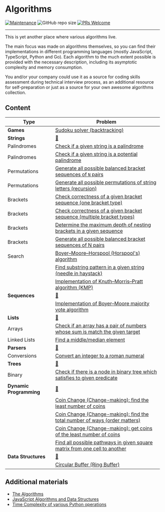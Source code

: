 # Algorithms

[![Maintenance](https://img.shields.io/maintenance/yes/2023.svg?style=flat)]()
![GitHub repo size](https://img.shields.io/github/repo-size/zhibirc/algorithms?style=flat&color=teal)
[![PRs Welcome](https://img.shields.io/badge/PRs-welcome-blue.svg?style=flat)]()

---

This is yet another place where various algorithms live.

The main focus was made on algorithms themselves, so you can find their implementations in different programming languages (mostly JavaScript, TypeScript, Python and Go). Each algorithm to the much extent possible is provided with the necessary description, including its asymptotic complexity and memory consumption.

You and/or your company could use it as a source for coding skills assessment during technical interview process, as an additional resource for self-preparation or just as a source for your own awesome algorithms collection.

## Content

| Type                  | Problem                                                                                                                             |
|-----------------------|-------------------------------------------------------------------------------------------------------------------------------------|
|**Games**              |[Sudoku solver (backtracking)](./games/sudoku-solver.py)                                                                             |
|**Strings**            |[🔗](./strings/)                                                                                                                     |
|Palindromes            |[Check if a given string is a palindrome](./strings/palindromes/is-palindrome.go)                                                    |
|Palindromes            |[Check if a given string is a potential palindrome](./strings/palindromes/is-potential-palindrome.py)                                |
|Permutations           |[Generate all possible balanced bracket sequences of `N` pairs](./strings/permutations/balanced-bracket-sequences.py)                |
|Permutations           |[Generate all possible permutations of string letters (recursion)](./strings/permutations/generate-all-recursive.ts)                 |
|Brackets               |[Check correctness of a given bracket sequence (one bracket type)](./strings/brackets/is-correct-onetype-bracket-sequence.js)        |
|Brackets               |[Check correctness of a given bracket sequence (multiple bracket types)](./strings/brackets/is-correct-multitype-bracket-sequence.js)|
|Brackets               |[Determine the maximum depth of nesting brackets in a given sequence](./strings/brackets/nesting-brackets-depth.go)                  |
|Brackets               |[Generate all possible balanced bracket sequences of N pairs](./strings/brackets/generate-bracket-sequences-recursion.py)            |
|Search                 |[Boyer–Moore–Horspool (Horspool's) algorithm](./strings/search/boyer-moore-horspool/)                                                |
|                       |[Find substring pattern in a given string (needle in haystack)](./strings/find-needle-haystack.py)                                   |
|                       |[Implementation of Knuth–Morris–Pratt algorithm (KMP)](./strings/knuth-morris-pratt.py)                                              |
|**Sequences**          |[🔗](./sequences/)                                                                                                                   |
|                       |[Implementation of Boyer–Moore majority vote algorithm](./sequences/boyer-moore-majority-vote.go)                                    |
|**Lists**              |[🔗](./lists/)                                                                                                                       |
|Arrays                 |[Check if an array has a pair of numbers whose sum is match the given target](./lists/arrays/has-pair-sum-equal-n.js)                |
|Linked Lists           |[Find a middle/median element](./lists/linked-lists/find-median-element.js)                                                          |
|**Parsers**            |[🔗](./parsers/)                                                                                                                     |
|Conversions            |[Convert an integer to a roman numeral](./parsers/conversions/integer-to-roman.ts)                                                   |
|**Trees**              |[🔗](./trees/)                                                                                                                       |
|Binary                 |[Check if there is a node in binary tree which satisfies to given predicate](./trees/binary/search.py)                               |
|**Dynamic Programming**|[🔗](./dynamic-programming/)                                                                                                         |
|                       |[Coin Change (Change-making): find the least number of coins](./dynamic-programming/coin-change-least-number.ts)                     |
|                       |[Coin Change (Change-making): find the total number of ways (order matters)](./dynamic-programming/coin-change-total-number.ts)      |
|                       |[Coin Change (Change-making): get coins of the least number of coins](./dynamic-programming/coin-change-least-coins.ts)              |
|                       |[Find all possible pathways in given square matrix from one cell to another](./dynamic-programming/magic-square-all-paths.ts)              |
|**Data Structures**    |[🔗](./data-structures/)                                                                                                             |
|                       |[Circular Buffer (Ring Buffer)](./data-structures/circular-buffer.js)                                                                |

## Additional materials

- [The Algorithms](https://the-algorithms.com)
- [JavaScript Algorithms and Data Structures](https://github.com/trekhleb/javascript-algorithms)
- [Time Complexity of various Python operations](https://wiki.python.org/moin/TimeComplexity)